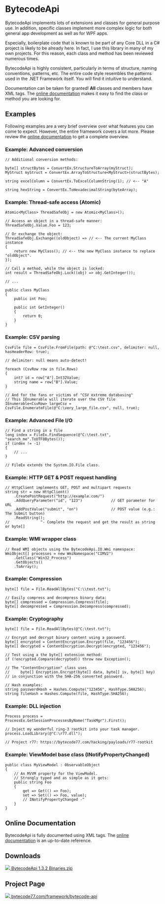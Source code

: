 # BytecodeApi

BytecodeApi implements lots of extensions and classes for general purpose use.
In addition, specific classes implement more complex logic for both general app
development as well as for WPF apps.

Especially, boilerplate code that is known to be part of any Core DLL in a C#
project is likely to be already here. In fact, I use this library in many of my
own projects. For this reason, each class and method has been reviewed numerous
times.

BytecodeApi is highly consistent, particularly in terms of structure, naming
conventions, patterns, etc. The entire code style resembles the patterns used in
the .NET Framework itself. You will find it intuitive to understand.

Documentation can be taken for granted! <b>All</b> classes and members have XML
tags. The [online documentation](https://docs.bytecode77.com/bytecode-api/)
makes it easy to find the class or method you are looking for.

## Examples

Following examples are a very brief overview over what features you can come to
expect. However, the entire framework covers a lot more. Please review the
[online documentation](https://docs.bytecode77.com/bytecode-api/) to get a
complete overview.

### Example: Advanced conversion

```
// Additional conversion methods:

byte[] structBytes = ConvertEx.StructureToArray(myStruct);
MyStruct myStruct = ConvertEx.ArrayToStructure<MyStruct>(structBytes);
			
string excelColumn = ConvertEx.ToExcelColumnString(1); // <-- "A"

string hexString = ConvertEx.ToHexadecimalString(byteArray);
```

### Example: Thread-safe access (Atomic)

```
Atomic<MyClass> ThreadSafeObj = new Atomic<MyClass>();

// Access an object in a thread-safe manner:
ThreadSafeObj.Value.Foo = 123;

// Or exchange the object:
ThreadSafeObj.Exchange((oldObject) => // <-- The current MyClass instance
{
	return new MyClass(); // <-- the new MyClass instance to replace "oldObject".
});

// Call a method, while the object is locked:
int result = ThreadSafeObj.Lock((obj) => obj.GetInteger());

// ...

public class MyClass
{
	public int Foo;

	public int GetInteger()
	{
		return 0;
	}
}
```

### Example: CSV parsing

```
CsvFile file = CsvFile.FromFile(path: @"C:\test.csv", delimiter: null, hasHeaderRow: true);

// delimiter: null means auto-detect!

foreach (CsvRow row in file.Rows)
{
	int? id = row["A"].Int32Value;
	string name = row["B"].Value;
}

// And for the fans or victims of "CSV extreme databasing"
// This IEnumerable will iterate over the CSV file
IEnumerable<CsvRow> largeCsv = CsvFile.EnumerateFile(@"C:\very_large_file.csv", null, true);
```

### Example: Advanced File I/O

```
// Find a string in a file
long index = FileEx.FindSequence(@"C:\test.txt", "search_me".ToUTF8Bytes());
if (index != -1)
{
	// ...
}

// FileEx extends the System.IO.File class.
```

### Example: HTTP GET & POST request handling

```
// HttpClient implements GET, POST and multipart requests
string str = new HttpClient()
	.CreatePostRequest("http://example.com/")
	.AddQueryParameter("id", "123")             // GET parameter for URL
	.AddPostValue("submit", "on")               // POST value (e.g.: The Submit button)
	.ReadString();
//              ^- Complete the request and get the result as string or byte[]
```

### Example: WMI wrapper class

```
// Read WMI objects using the BytecodeApi.IO.Wmi namespace:
WmiObject[] processes = new WmiNamespace("CIMV2")
	.GetClass("Win32_Process")
	.GetObjects()
	.ToArray();
```

### Example: Compression

```
byte[] file = File.ReadAllBytes("C:\\test.txt");

// Easily compress and decompress binary data:
byte[] compressed = Compression.Compress(file);
byte[] decompressed = Compression.Decompress(compressed);
```

### Example: Cryptography

```
byte[] file = File.ReadAllBytes(@"C:\test.txt");

// Encrypt and decrypt binary content using a password.
byte[] encrypted = ContentEncryption.Encrypt(file, "123456");
byte[] decrypted = ContentEncryption.Decrypt(encrypted, "123456");

// Test using a the byte[] extension method:
if (!encrypted.Compare(decrypted)) throw new Exception();

// The "ContentEncryption" class uses
//     byte[] Encryption.Encrypt(byte[] data, byte[] iv, byte[] key)
// in conjunction with the SHA-256 converted password.

// Hash examples:
string passwordHash = Hashes.Compute("123456", HashType.SHA256);
string fileHash = Hashes.Compute(file, HashType.SHA256);
```

### Example: DLL injection

```
Process process = ProcessEx.GetSessionProcessesByName("TaskMgr").First();

// Inject my wonderful ring-3 rootkit into your task manager.
process.LoadLibrary(@"C:\r77.dll");

// Project r77: https://bytecode77.com/hacking/payloads/r77-rootkit
```

### Example: ViewModel base class (INotifyPropertyChanged)

```
public class MyViewModel : ObservableObject
{
	// An MVVM property for the ViewModel.
	// Strongly typed and as simple as it gets:
	public string Foo
	{
		get => Get(() => Foo);
		set => Set(() => Foo, value);
		// INotifyPropertyChanged -^
	}
}
```

## Online Documentation

BytecodeApi is fully documented using XML tags. The
[online documentation](https://docs.bytecode77.com/bytecode-api/) is an
up-to-date reference.

## Downloads

[![](https://bytecode77.com/images/shared/fileicons/zip.png) BytecodeApi 1.3.2 Binaries.zip](https://bytecode77.com/downloads/framework/bytecode-api/BytecodeApi%201.3.2%20Binaries.zip)

## Project Page

[![](https://bytecode77.com/images/shared/favicon16.png) bytecode77.com/framework/bytecode-api](https://bytecode77.com/framework/bytecode-api)